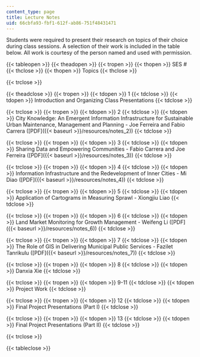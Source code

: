```yaml
---
content_type: page
title: Lecture Notes
uid: 66cbfa93-fbf1-612f-ab86-751f48431471
---
```


Students were required to present their research on topics of their choice during class sessions. A selection of their work is included in the table below. All work is courtesy of the person named and used with permission.

{{< tableopen >}}
{{< theadopen >}}
{{< tropen >}}
{{< thopen >}}
SES #
{{< thclose >}}
{{< thopen >}}
Topics
{{< thclose >}}

{{< trclose >}}

{{< theadclose >}}
{{< tropen >}}
{{< tdopen >}}
1
{{< tdclose >}}
{{< tdopen >}}
Introduction and Organizing Class Presentations
{{< tdclose >}}

{{< trclose >}}
{{< tropen >}}
{{< tdopen >}}
2
{{< tdclose >}}
{{< tdopen >}}
City Knowledge: An Emergent Information Infrastructure for Sustainable Urban Maintenance, Management and Planning - Joe Ferreira and Fabio Carrera ([PDF]({{< baseurl >}}/resources/notes_2))
{{< tdclose >}}

{{< trclose >}}
{{< tropen >}}
{{< tdopen >}}
3
{{< tdclose >}}
{{< tdopen >}}
Sharing Data and Empowering Communities - Fabio Carrera and Joe Ferreira ([PDF]({{< baseurl >}}/resources/notes_3))
{{< tdclose >}}

{{< trclose >}}
{{< tropen >}}
{{< tdopen >}}
4
{{< tdclose >}}
{{< tdopen >}}
Information Infrastructure and the Redevelopment of Inner Cities - Mi Diao ([PDF]({{< baseurl >}}/resources/notes_4))
{{< tdclose >}}

{{< trclose >}}
{{< tropen >}}
{{< tdopen >}}
5
{{< tdclose >}}
{{< tdopen >}}
Application of Cartograms in Measuring Sprawl - Xiongjiu Liao
{{< tdclose >}}

{{< trclose >}}
{{< tropen >}}
{{< tdopen >}}
6
{{< tdclose >}}
{{< tdopen >}}
Land Market Monitoring for Growth Management - Weifeng Li ([PDF]({{< baseurl >}}/resources/notes_6))
{{< tdclose >}}

{{< trclose >}}
{{< tropen >}}
{{< tdopen >}}
7
{{< tdclose >}}
{{< tdopen >}}
The Role of GIS in Delivering Municipal Public Services - Fazilet Tanrikulu ([PDF]({{< baseurl >}}/resources/notes_7))
{{< tdclose >}}

{{< trclose >}}
{{< tropen >}}
{{< tdopen >}}
8
{{< tdclose >}}
{{< tdopen >}}
Danxia Xie
{{< tdclose >}}

{{< trclose >}}
{{< tropen >}}
{{< tdopen >}}
9-11
{{< tdclose >}}
{{< tdopen >}}
Project Work
{{< tdclose >}}

{{< trclose >}}
{{< tropen >}}
{{< tdopen >}}
12
{{< tdclose >}}
{{< tdopen >}}
Final Project Presentations (Part I)
{{< tdclose >}}

{{< trclose >}}
{{< tropen >}}
{{< tdopen >}}
13
{{< tdclose >}}
{{< tdopen >}}
Final Project Presentations (Part II)
{{< tdclose >}}

{{< trclose >}}

{{< tableclose >}}